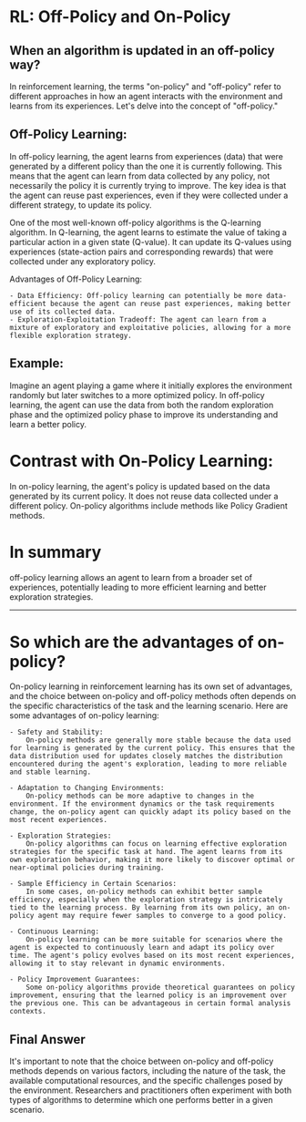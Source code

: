 # RL: Off-Policy and On-Policy

## When an algorithm is updated in an off-policy way?

In reinforcement learning, the terms "on-policy" and "off-policy" refer to different approaches in how an agent interacts with the environment and learns from its experiences. Let's delve into the concept of "off-policy."

## Off-Policy Learning:
In off-policy learning, the agent learns from experiences (data) that were generated by a different policy than the one it is currently following. This means that the agent can learn from data collected by any policy, not necessarily the policy it is currently trying to improve. The key idea is that the agent can reuse past experiences, even if they were collected under a different strategy, to update its policy.

One of the most well-known off-policy algorithms is the Q-learning algorithm. In Q-learning, the agent learns to estimate the value of taking a particular action in a given state (Q-value). It can update its Q-values using experiences (state-action pairs and corresponding rewards) that were collected under any exploratory policy.

Advantages of Off-Policy Learning:

    - Data Efficiency: Off-policy learning can potentially be more data-efficient because the agent can reuse past experiences, making better use of its collected data.
    - Exploration-Exploitation Tradeoff: The agent can learn from a mixture of exploratory and exploitative policies, allowing for a more flexible exploration strategy.

## Example:
Imagine an agent playing a game where it initially explores the environment randomly but later switches to a more optimized policy. In off-policy learning, the agent can use the data from both the random exploration phase and the optimized policy phase to improve its understanding and learn a better policy.

# Contrast with On-Policy Learning:
In on-policy learning, the agent's policy is updated based on the data generated by its current policy. It does not reuse data collected under a different policy. On-policy algorithms include methods like Policy Gradient methods.

# In summary
off-policy learning allows an agent to learn from a broader set of experiences, potentially leading to more efficient learning and better exploration strategies.

---

# So which are the advantages of on-policy?

On-policy learning in reinforcement learning has its own set of advantages, and the choice between on-policy and off-policy methods often depends on the specific characteristics of the task and the learning scenario. Here are some advantages of on-policy learning:

    - Safety and Stability:
        On-policy methods are generally more stable because the data used for learning is generated by the current policy. This ensures that the data distribution used for updates closely matches the distribution encountered during the agent's exploration, leading to more reliable and stable learning.

    - Adaptation to Changing Environments:
        On-policy methods can be more adaptive to changes in the environment. If the environment dynamics or the task requirements change, the on-policy agent can quickly adapt its policy based on the most recent experiences.

    - Exploration Strategies:
        On-policy algorithms can focus on learning effective exploration strategies for the specific task at hand. The agent learns from its own exploration behavior, making it more likely to discover optimal or near-optimal policies during training.

    - Sample Efficiency in Certain Scenarios:
        In some cases, on-policy methods can exhibit better sample efficiency, especially when the exploration strategy is intricately tied to the learning process. By learning from its own policy, an on-policy agent may require fewer samples to converge to a good policy.

    - Continuous Learning:
        On-policy learning can be more suitable for scenarios where the agent is expected to continuously learn and adapt its policy over time. The agent's policy evolves based on its most recent experiences, allowing it to stay relevant in dynamic environments.

    - Policy Improvement Guarantees:
        Some on-policy algorithms provide theoretical guarantees on policy improvement, ensuring that the learned policy is an improvement over the previous one. This can be advantageous in certain formal analysis contexts.

## Final Answer

It's important to note that the choice between on-policy and off-policy methods depends on various factors, including the nature of the task, the available computational resources, and the specific challenges posed by the environment. Researchers and practitioners often experiment with both types of algorithms to determine which one performs better in a given scenario.